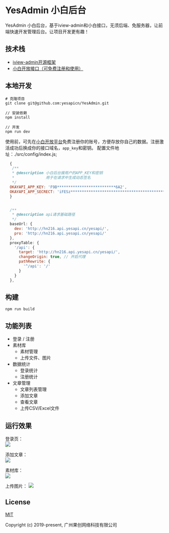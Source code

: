 <!--
 * @Description: 
 * @Author: He Jiecong
 * @Date: 2019-12-12 18:07:55
 * @LastEditTime : 2019-12-30 19:54:46
 * @LastEditors  : He Jiecong
 -->
# YesAdmin 小白后台


YesAdmin 小白后台，基于iview-admin和小白接口，无须后端、免服务器，让前端快速开发管理后台。让项目开发更有趣！

## 技术栈
 + [iview-admin开源框架](https://github.com/iview/iview-admin)
 + [小白开放接口（可免费注册和使用）](http://api.yesapi.cn/docs.php)

## 本地开发
```bush
# 克隆项目
git clone git@github.com:yesapicn/YesAdmin.git

// 安装依赖
npm install

// 开发
npm run dev
```

使用前，可先在[小白开放平台](http://open.yesapi.cn/index.php?r=user/registration)免费注册你的账号，方便存放你自己的数据。注册激活成功后换成你的接口域名，```app_key```和密钥。
配置文件地址：./src/config/index.js;
```javascript
  {
   /**
   * @description 小白后台接用户的APP_KEY和密钥
   *              用于在请求中生成动态签名
   */
  OKAYAPI_APP_KEY: 'F9B**************************6A2',
  OKAYAPI_APP_SECRECT: 'iFESz*********************************************************qW3nIPET',
  }


  /**
   * @description api请求基础路径
   */
  baseUrl: {
    dev: 'http://hn216.api.yesapi.cn/yesapi/',
    pro: 'http://hn216.api.yesapi.cn/yesapi/'
  },
  proxyTable: {
    '/api': {
      target: 'http://hn216.api.yesapi.cn/yesapi/',
      changeOrigin: true, // 开启代理
      pathRewrite: {
        '^/api': '/'
      }
    }
  },
```


## 构建
```bush
npm run build
```

## 功能列表

- 登录 / 注册
- 素材库
    - 素材管理
    - 上传文件、图片
- 数据统计
    - 登录统计
    - 注册统计
- 文章管理
    - 文章列表管理
    - 添加文章
    - 查看文章
    - 上传CSV/Excel文件

## 运行效果

登录页：  
![](http://cdn7.okayapi.com/yesyesapi_20191230183821_318cf4fd4396d7119faf3ad8cc91aa0f.png)

添加文章：  
![](http://cdn7.okayapi.com/yesyesapi_20191230183840_cae4dcff24a31ad420b72082806faeed.png)

素材库：  
![](http://cdn7.okayapi.com/yesyesapi_20191230183903_23dfa459cccac9f77abfe949026cf5fd.png)

上传图片：
![](http://cdn7.okayapi.com/yesyesapi_20191230183921_7a8d12ede52d158799d0dd977a0002ac.png)


## License
[MIT](http://opensource.org/licenses/MIT)

Copyright (c) 2019-present, 广州果创网络科技有限公司
